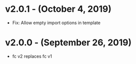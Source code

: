 # v2.0.1 - (October 4, 2019)
 * Fix: Allow empty import options in template

# v2.0.0 - (September 26, 2019)
 * fc v2 replaces fc v1
